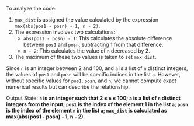 To analyze the code:

1. `max_dist` is assigned the value calculated by the expression `max(abs(pos1 - posn) - 1, n - 2)`.
2. The expression involves two calculations:
   - `abs(pos1 - posn) - 1`: This calculates the absolute difference between `pos1` and `posn`, subtracting 1 from that difference.
   - `n - 2`: This calculates the value of `n` decreased by 2.
3. The maximum of these two values is taken to set `max_dist`.

Since `n` is an integer between 2 and 100, and `a` is a list of `n` distinct integers, the values of `pos1` and `posn` will be specific indices in the list `a`. However, without specific values for `pos1`, `posn`, and `n`, we cannot compute exact numerical results but can describe the relationship.

Output State: **`n` is an integer such that 2 ≤ `n` ≤ 100; `a` is a list of `n` distinct integers from the input; `pos1` is the index of the element 1 in the list `a`; `posn` is the index of the element `n` in the list `a`; `max_dist` is calculated as max(abs(pos1 - posn) - 1, n - 2)**.